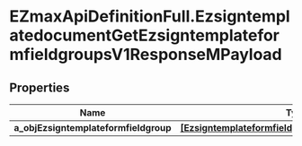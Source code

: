 # EZmaxApiDefinitionFull.EzsigntemplatedocumentGetEzsigntemplateformfieldgroupsV1ResponseMPayload

## Properties

Name | Type | Description | Notes
------------ | ------------- | ------------- | -------------
**a_objEzsigntemplateformfieldgroup** | [**[EzsigntemplateformfieldgroupResponseCompound]**](EzsigntemplateformfieldgroupResponseCompound.md) |  | 


